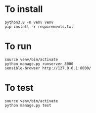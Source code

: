 # To install

```
python3.8 -m venv venv
pip install -r requirements.txt
```

# To run

```
source venv/bin/activate
python manage.py runserver 8000
sensible-browser http://127.0.0.1:8000/
```

# To test

```
source venv/bin/activate
python manage.py test
```
